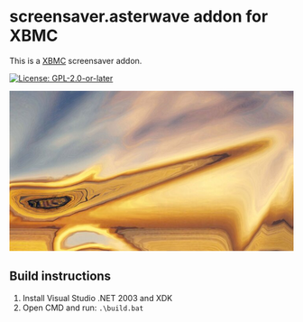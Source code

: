 # screensaver.asterwave addon for XBMC

This is a [XBMC](https://xbmc.tv) screensaver addon.

[![License: GPL-2.0-or-later](https://img.shields.io/badge/License-GPL%20v2+-blue.svg)](LICENSE.md)

![screenshot](https://github.com/xbmc4xbox/screensaver.asterwave/blob/master/screensaver.asterwave/resources/screenshot-01.jpg)

## Build instructions

1. Install Visual Studio .NET 2003 and XDK
2. Open CMD and run: `.\build.bat`